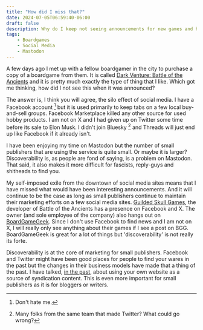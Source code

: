 ```yaml
---
title: "How did I miss that?"
date: 2024-07-05T06:59:40-06:00
draft: false
description: Why do I keep not seeing announcements for new games and hobby products that I would be interested in? Has the internet really become that concentrated? And how do small publishers reach those of use in the hinterlands of the internet?
tags:
    - Boardgames
    - Social Media
    - Mastodon
---
```


A few days ago I met up with a fellow boardgamer in the city to purchase a copy of a boardgame from them. It is called [Dark Venture: Battle of the Ancients](https://boardgamegeek.com/boardgame/298163/dark-venture-battle-of-the-ancients) and it is pretty much exactly the type of thing that I like. Which got me thinking, how did I not see this when it was announced?

The answer is, I think you will agree, the silo effect of social media. I have a Facebook account [^1] but it is used primarily to keep tabs on a few local buy-and-sell groups. Facebook Marketplace killed any other source for used hobby products. I am not on X and I had given up on Twitter some time before its sale to Elon Musk. I didn't join Bluesky [^2] and Threads will just end up like Facebook if it already isn't.

I have been enjoying my time on Mastodon but the number of small publishers that are using the service is quite small. Or maybe it is larger? Discoverability is, as people are fond of saying, is a problem on Mastodon. That said, it also makes it more difficult for fascists, reply-guys and shitheads to find you. 

My self-imposed exile from the downtown of social media sites means that I have missed what would have been interesting announcements. And it will continue to be the case as long as small publishers continue to maintain their marketing efforts on a few social media sites. [Guilded Skull Games](https://gildedskull.com/), the developer of Battle of the Ancients has a presence on Facebook and X. The owner (and sole employee of the company) also hangs out on [BoardGameGeek](https://boardgamegeek.com/). Since I don't use Facebook to find news and I am not on X, I will really only see anything about their games if I see a post on BGG. BoardGameGeek is great for a lot of things but 'discoverability' is not really its forte. 

Discoverability is at the core of marketing for small publishers. Facebook and Twitter might have been good places for people to find your wares in the past but the changes in their business models have made that a thing of the past. I have talked, [in the past](https://whatiswrongwithyourdog.netlify.app/posts/posse/), about using your own website as a source of  syndication content. This is even more important for small publishers as it is for bloggers or writers. 


[^1]: Don't hate me.

[^2]: Many folks from the same team that made Twitter? What could go wrong?

